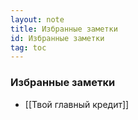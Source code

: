 ```yaml
---
layout: note
title: Избранные заметки
id: Избранные заметки
tag: toc
---
```

### Избранные заметки


- [[Твой главный кредит]]
